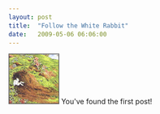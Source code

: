 ```yaml
---
layout: post
title:  "Follow the White Rabbit"
date:   2009-05-06 06:06:00
---
```

![Rabbit Hole](/images/rabbit-hole.gif) You've found the first post!
